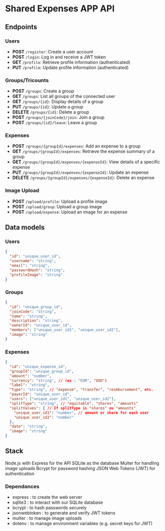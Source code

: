 # Shared Expenses APP API

## Endpoints

### Users

- **POST** `/register`: Create a user account
- **POST** `/login`: Log in and receive a JWT token
- **GET** `/profile`: Retrieve profile information (authenticated)
- **PUT** `/profile`: Update profile information (authenticated)

### Groups/Tricounts

- **POST** `/groups`: Create a group
- **GET** `/groups`: List all groups of the connected user
- **GET** `/groups/{id}`: Display details of a group
- **PUT** `/groups/{id}`: Update a group
- **DELETE** `/groups/{id}`: Delete a group
- **POST** `/groups/{joinCode}/join`: Join a group
- **POST** `/groups/{id}/leave`: Leave a group

### Expenses

- **POST** `/groups/{groupId}/expenses`: Add an expense to a group
- **GET** `/groups/{groupId}/expenses`: Retrieve the expense summary of a group
- **GET** `/groups/{groupId}/expenses/{expenseId}`: View details of a specific expense
- **PUT** `/groups/{groupId}/expenses/{expenseId}`: Update an expense
- **DELETE** `/groups/{groupId}/expenses/{expenseId}`: Delete an expense

### Image Upload

- **POST** `/upload/profile`: Upload a profile image
- **POST** `/upload/group`: Upload a group image
- **POST** `/upload/expense`: Upload an image for an expense

## Data models

### Users

```json
{
  "id": "unique_user_id",
  "username": "string",
  "email": "string",
  "passwordHash": "string",
  "profileImage": "string"
}
```

### Groups

```json
{
  "id": "unique_group_id",
  "joinCode": "string",
  "name": "string",
  "description": "string",
  "ownerId": "unique_user_id",
  "members": ["unique_user_id1", "unique_user_id2"],
  "image": "string"
}
```

### Expenses

```json
{
  "id": "unique_expense_id",
  "groupId": "unique_group_id",
  "amount": "number",
  "currency": "string", // (ex : "EUR", "USD")
  "label": "string",
  "type": "string", // "expense", "transfer", "reimbursement", etc.
  "payerId": "unique_user_id",
  "users": ["unique_user_id1", "unique_user_id2"],
  "splitType": "string", // "equitable", "shares", "amounts"
  "splitValues": { // If splitType is "shares" ou "amounts"
    "unique_user_id1": "number", // amount or share for each user
    "unique_user_id2": "number"
  },
  "date": "string",
  "image": "string"
}

```

## Stack

Node.js with Express for the API
SQLite as the database
Multer for handling image uploads
Bcrypt for password hashing
JSON Web Tokens (JWT) for authentication

### Dependances

- express : to create the web server
- sqlite3 : to interact with our SQLite database
- bcrypt : to hash passwords securely
- jsonwebtoken : to generate and verify JWT tokens
- multer : to manage image uploads
- dotenv : to manage environment variables (e.g. secret keys for JWT)
